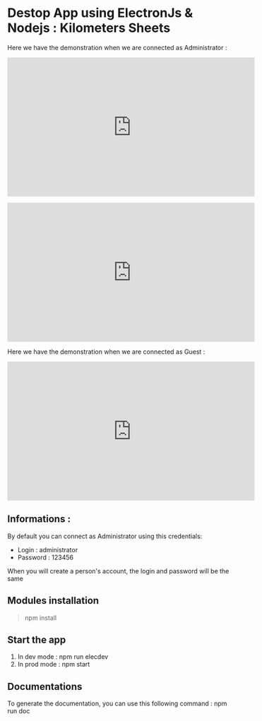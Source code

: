 # Destop App using ElectronJs & Nodejs : Kilometers Sheets

Here we have the demonstration when we are connected as Administrator :

<p align="center">
    <iframe src="https://youtu.be/aTjXqtkhmYU" width="560" height="315" frameborder="0" allowfullscreen></iframe>
</p>

<p align="center">
    <iframe src="https://youtu.be/lz7Fs5A3v60" width="560" height="315" frameborder="0" allowfullscreen></iframe>
</p>

Here we have the demonstration when we are connected as Guest :

<p align="center">
    <iframe src="https://youtu.be/-1uilrPiq6g" width="560" height="315" frameborder="0" allowfullscreen></iframe>
</p>

## Informations : 

By default you can connect as Administrator using this credentials: 

- Login : administrator
- Password : 123456

When you will create a person's account, the login and password will be the same

## Modules installation

> npm install

## Start the app

1. In dev mode  : npm run elecdev
2. In prod mode : npm start

## Documentations

To generate the documentation, you can use this following command : npm run doc